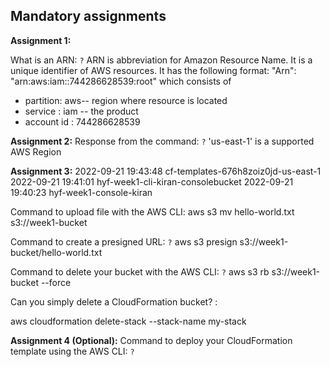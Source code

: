 ## Mandatory assignments

**Assignment 1:**

What is an ARN: `?`
ARN is abbreviation for Amazon Resource Name. It is a unique identifier of AWS resources. It has the following format:
 "Arn": "arn:aws:iam::744286628539:root" which consists of 
 - partition: aws-- region where resource is located
 - service : iam -- the product
 - account id : 744286628539


**Assignment 2:**
Response from the command: `?`
'us-east-1' is a supported AWS Region

**Assignment 3:**
2022-09-21 19:43:48 cf-templates-676h8zoiz0jd-us-east-1
2022-09-21 19:41:01 hyf-week1-cli-kiran-consolebucket
2022-09-21 19:40:23 hyf-week1-console-kiran

Command to upload file with the AWS CLI: 
aws s3 mv hello-world.txt s3://week1-bucket

Command to create a presigned URL: `?`
aws s3 presign s3://week1-bucket/hello-world.txt 

Command to delete your bucket with the AWS CLI: `?`
aws s3 rb s3://week1-bucket --force

Can you simply delete a CloudFormation bucket? : 

aws cloudformation delete-stack --stack-name my-stack

**Assignment 4 (Optional):**
Command to deploy your CloudFormation template using the AWS CLI: `?`